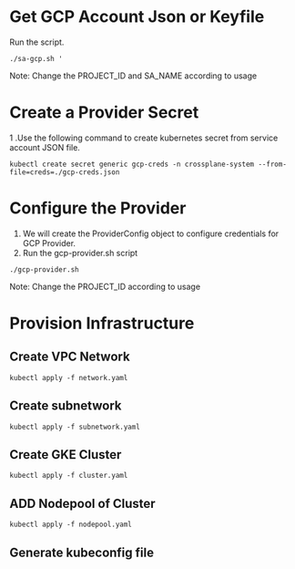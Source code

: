 # Get GCP Account Json or Keyfile

Run the script.

` ./sa-gcp.sh '
                                                                           `

Note: Change the PROJECT_ID and SA_NAME according to usage

# Create a Provider Secret
1 .Use the following command to create kubernetes secret from service account JSON file.
  
  ` kubectl create secret generic gcp-creds -n crossplane-system --from-file=creds=./gcp-creds.json `

# Configure the Provider

1. We will create the ProviderConfig object to configure credentials for GCP Provider.
2. Run the gcp-provider.sh script

` ./gcp-provider.sh `

Note: Change the PROJECT_ID according to usage

# Provision Infrastructure
## Create VPC Network
` kubectl apply -f network.yaml `
## Create subnetwork
` kubectl apply -f subnetwork.yaml `
## Create GKE Cluster
` kubectl apply -f cluster.yaml `
## ADD Nodepool of Cluster 
` kubectl apply -f nodepool.yaml ` 
## Generate kubeconfig file 
